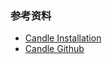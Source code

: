 ### 参考资料

- [Candle Installation](https://huggingface.github.io/candle/guide/installation.html)
- [Candle Github](https://github.com/huggingface/candle)